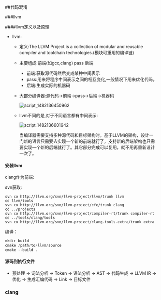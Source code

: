 ##代码混淆



###llvm

####llvm定义以及原理

+ llvm:

  + 定义:The LLVM Project is a collection of modular and reusable compiler and toolchain technologies.(模块可重用的编译链)
  + 主要组成:前端(如gcc,clang) pass 后端
    + 前端:获取源代码然后变成某种中间表示
    + pass:用来将程序中间表示之间的相互变化,一般情况下用来优化代码。
    + 后端:生成实际的机器码

  + 大部分编译器:源代码->前端->pass->后端->机器码

    ![script_1482136450962](https://ws4.sinaimg.cn/large/006tKfTcgy1g12lgzu5ytj30d60240sj.jpg)

  + llvm不同的是,对于不同语言都有中间表示:

    ![script_1482136601642](https://ws4.sinaimg.cn/large/006tKfTcgy1g12lkt5ckvj30rz0ddq3c.jpg)

    当编译器需要支持多种源代码和目标架构时，基于LLVM的架构，设计一门新的语言只需要去实现一个新的前端就行了，支持新的后端架构也只需要实现一个新的后端就行了。其它部分完成可以复用，就不用再重新设计一次了。

#### 安装llvm

clang作为前端:

  svn获取:

```objc
svn co http://llvm.org/svn/llvm-project/llvm/trunk llvm
cd llvm/tools
svn co http://llvm.org/svn/llvm-project/cfe/trunk clang
cd ../projects
svn co http://llvm.org/svn/llvm-project/compiler-rt/trunk compiler-rt
cd ../tools/clang/tools
svn co http://llvm.org/svn/llvm-project/clang-tools-extra/trunk extra

```

  编译：

```go
mkdir build
cmake /path/to/llvm/source
cmake --build .
```

#### 源码到执行文件

+ 预处理 -> 词法分析 -> Token -> 语法分析 -> AST -> 代码生成 -> LLVM IR -> 优化 -> 生成汇编代码 -> Link -> 目标文件



### clang

